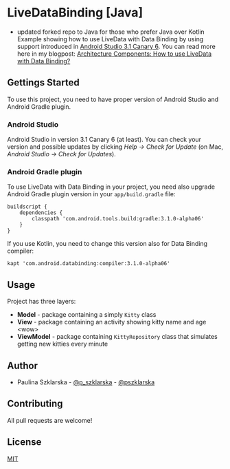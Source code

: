 # LiveDataBinding [Java]
* updated forked repo to Java for those who prefer Java over Kotlin
Example showing how to use LiveData with Data Binding by using support introduced in [Android Studio 3.1 Canary 6](https://androidstudio.googleblog.com/2017/12/android-studio-31-canary-6-is-now.html).
You can read more here in my blogpost: [Architecture Components: How to use LiveData with Data Binding?](https://medium.com/@pszklarska/android-architecture-components-livedata-with-data-binding-7bf85871bbd8)

## Gettings Started

To use this project, you need to have proper version of Android Studio and Android Gradle plugin.

### Android Studio

Android Studio in version 3.1 Canary 6 (at least). You can check your version and possible updates by clicking *Help -> Check for Update* (on Mac, *Android Studio -> Check for Updates*). 

### Android Gradle plugin

To use LiveData with Data Binding in your project, you need also upgrade Android Gradle plugin version in your `app/build.gradle` file:

```
buildscript {
    dependencies {
        classpath 'com.android.tools.build:gradle:3.1.0-alpha06'
    }
}
```
If you use Kotlin, you need to change this version also for Data Binding compiler:
```
kapt 'com.android.databinding:compiler:3.1.0-alpha06'
```
## Usage

Project has three layers:
* **Model** - package containing a simply `Kitty` class
* **View** - package containing an activity showing kitty name and age \<wow>
* **ViewModel** - package containing `KittyRepository` class that simulates getting new kitties every minute

## Author
- Paulina Szklarska - [@p_szklarska](https://twitter.com/p_szklarska) - [@pszklarska](https://medium.com/@pszklarska)

## Contributing
All pull requests are welcome! 

## License
[MIT](https://github.com/pszklarska/LiveDataBinding/blob/master/LICENSE)
